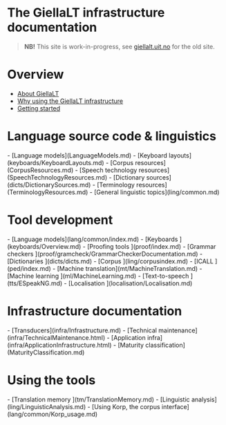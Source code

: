 # The GiellaLT infrastructure documentation

> **NB!** This site is work-in-progress, see [giellalt.uit.no](https://giellalt.uit.no) for the old site.

# Overview

- [About GiellaLT](AboutGiellaLT.md)
- [Why using the GiellaLT infrastructure](https://indigenous-langtech.uit.no)
- [Getting started](infra/GettingStarted.md)

# Language source code & linguistics

<div class="twocolumn" markdown="1">
- [Language models](LanguageModels.md)
- [Keyboard layouts](keyboards/KeyboardLayouts.md)
- [Corpus resources](CorpusResources.md)
- [Speech technology resources](SpeechTechnologyResources.md)
- [Dictionary sources](dicts/DictionarySources.md)
- [Terminology resources](TerminologyResources.md)
- [General linguistic topics](ling/common.md)
</div>

# Tool development

<div class="twocolumn" markdown="1">
- [Language models](lang/common/index.md)
- [Keyboards		  ](keyboards/Overview.md)
- [Proofing tools	  ](proof/index.md) <!-- skal kløyvast i spelling og hyph -->
- [Grammar checkers	  ](proof/gramcheck/GrammarCheckerDocumentation.md)
- [Dictionaries		  ](dicts/dicts.md)
- [Corpus			  ](ling/corpusindex.md)
- [ICALL			  ](ped/index.md)
- [Machine translation](mt/MachineTranslation.md)
- [Machine learning	  ](ml/MachineLearning.md)
- [Text-to-speech	  ](tts/ESpeakNG.md)
- [Localisation		  ](localisation/Localisation.md)
</div>

# Infrastructure documentation

<div class="twocolumn" markdown="1">
- [Transducers](infra/Infrastructure.md)
- [Technical maintenance](infra/TechnicalMaintenance.html)
- [Application infra](infra/ApplicationInfrastructure.html)
- [Maturity classification](MaturityClassification.md)
</div>

# Using the tools

<div class="twocolumn" markdown="1">
- [Translation memory ](tm/TranslationMemory.md)
- [Linguistic analysis](ling/LinguisticAnalysis.md)
- [Using Korp, the corpus interface](lang/common/Korp_usage.md)
</div>
